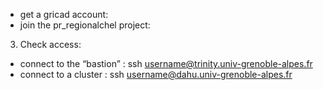 - get a gricad account:
- join the pr_regionalchel project:
3. Check access:
- connect to the “bastion” : ssh username@trinity.univ-grenoble-alpes.fr
- connect to a cluster : ssh username@dahu.univ-grenoble-alpes.fr
